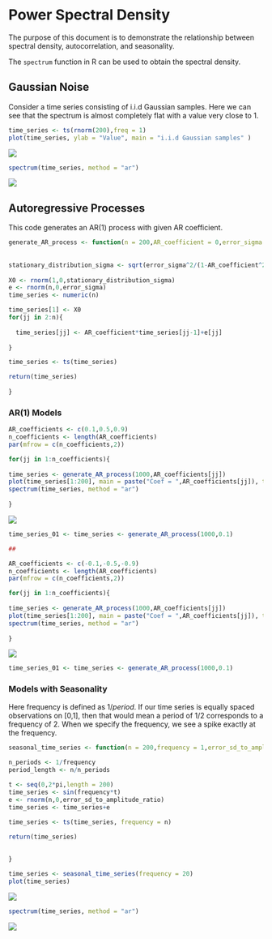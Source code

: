 Power Spectral Density
================

The purpose of this document is to demonstrate the relationship between
spectral density, autocorrelation, and seasonality.

The `spectrum` function in R can be used to obtain the spectral density.

## Gaussian Noise

Consider a time series consisting of i.i.d Gaussian samples. Here we can
see that the spectrum is almost completely flat with a value very close
to 1.

``` r
time_series <- ts(rnorm(200),freq = 1)
plot(time_series, ylab = "Value", main = "i.i.d Gaussian samples" )
```

![](PSD_files/figure-gfm/unnamed-chunk-1-1.png)<!-- -->

``` r
spectrum(time_series, method = "ar")
```

![](PSD_files/figure-gfm/unnamed-chunk-1-2.png)<!-- -->

## Autoregressive Processes

This code generates an AR(1) process with given AR coefficient.

``` r
generate_AR_process <- function(n = 200,AR_coefficient = 0,error_sigma = 1){
  
  
stationary_distribution_sigma <- sqrt(error_sigma^2/(1-AR_coefficient^2))
  
X0 <- rnorm(1,0,stationary_distribution_sigma)
e <- rnorm(n,0,error_sigma)
time_series <- numeric(n)

time_series[1] <- X0
for(jj in 2:n){
  
  time_series[jj] <- AR_coefficient*time_series[jj-1]+e[jj]
  
}

time_series <- ts(time_series)

return(time_series)
  
}
```

### AR(1) Models

``` r
AR_coefficients <- c(0.1,0.5,0.9)
n_coefficients <- length(AR_coefficients)
par(mfrow = c(n_coefficients,2))

for(jj in 1:n_coefficients){
  
time_series <- generate_AR_process(1000,AR_coefficients[jj])
plot(time_series[1:200], main = paste("Coef = ",AR_coefficients[jj]), type = "l")
spectrum(time_series, method = "ar")
  
}
```

![](PSD_files/figure-gfm/unnamed-chunk-3-1.png)<!-- -->

``` r
time_series_01 <- time_series <- generate_AR_process(1000,0.1)

##

AR_coefficients <- c(-0.1,-0.5,-0.9)
n_coefficients <- length(AR_coefficients)
par(mfrow = c(n_coefficients,2))

for(jj in 1:n_coefficients){
  
time_series <- generate_AR_process(1000,AR_coefficients[jj])
plot(time_series[1:200], main = paste("Coef = ",AR_coefficients[jj]), type = "l")
spectrum(time_series, method = "ar")
  
}
```

![](PSD_files/figure-gfm/unnamed-chunk-3-2.png)<!-- -->

``` r
time_series_01 <- time_series <- generate_AR_process(1000,0.1)
```

### Models with Seasonality

Here frequency is defined as $1/period$. If our time series is equally
spaced observations on \[0,1\], then that would mean a period of 1/2
corresponds to a frequency of 2. When we specify the frequency, we see a
spike exactly at the frequency.

``` r
seasonal_time_series <- function(n = 200,frequency = 1,error_sd_to_amplitude_ratio = 0){
  
n_periods <- 1/frequency
period_length <- n/n_periods

t <- seq(0,2*pi,length = 200)
time_series <- sin(frequency*t)
e <- rnorm(n,0,error_sd_to_amplitude_ratio)
time_series <- time_series+e

time_series <- ts(time_series, frequency = n)

return(time_series)
  
  
}

time_series <- seasonal_time_series(frequency = 20)
plot(time_series)
```

![](PSD_files/figure-gfm/unnamed-chunk-4-1.png)<!-- -->

``` r
spectrum(time_series, method = "ar")
```

![](PSD_files/figure-gfm/unnamed-chunk-4-2.png)<!-- -->
